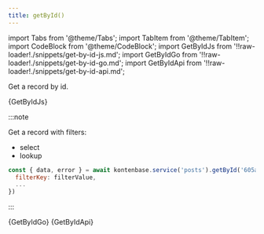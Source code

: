 ```yaml
---
title: getById()
---
```


import Tabs from '@theme/Tabs';
import TabItem from '@theme/TabItem';
import CodeBlock from '@theme/CodeBlock';
import GetByIdJs from '!!raw-loader!./snippets/get-by-id-js.md';
import GetByIdGo from '!!raw-loader!./snippets/get-by-id-go.md';
import GetByIdApi from '!!raw-loader!./snippets/get-by-id-api.md';

Get a record by id.

<Tabs>
  <TabItem value="javascript" label="Javascript" default>
    <CodeBlock className="language-jsx">
      {GetByIdJs}
    </CodeBlock>

:::note

Get a record with filters:
- select
- lookup

```javascript
const { data, error } = await kontenbase.service('posts').getById('605a251d7b8678bf6811k3b1', {
  filterKey: filterValue,
  ...
})
```

:::

  </TabItem>
  <TabItem value="go" label="Go" default>
    <CodeBlock className="language-jsx">
      {GetByIdGo}
    </CodeBlock>
  </TabItem>
  <TabItem value="API" label="API">
    <CodeBlock className="language-jsx" title="[GET]">
      {GetByIdApi}
    </CodeBlock>
  </TabItem>
</Tabs>
